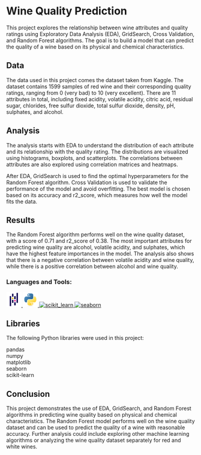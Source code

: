 
# Wine Quality Prediction

This project explores the relationship between wine attributes and quality ratings using Exploratory Data Analysis (EDA), GridSearch, Cross Validation, and Random Forest algorithms. The goal is to build a model that can predict the quality of a wine based on its physical and chemical characteristics.

## Data
The data used in this project comes the dataset taken from Kaggle. The dataset contains 1599 samples of red wine and their corresponding quality ratings, ranging from 0 (very bad) to 10 (very excellent). There are 11 attributes in total, including fixed acidity, volatile acidity, citric acid, residual sugar, chlorides, free sulfur dioxide, total sulfur dioxide, density, pH, sulphates, and alcohol.

## Analysis
The analysis starts with EDA to understand the distribution of each attribute and its relationship with the quality rating. The distributions are visualized using histograms, boxplots, and scatterplots. The correlations between attributes are also explored using correlation matrices and heatmaps.

After EDA, GridSearch is used to find the optimal hyperparameters for the Random Forest algorithm. Cross Validation is used to validate the performance of the model and avoid overfitting. The best model is chosen based on its accuracy and r2_score, which measures how well the model fits the data.

## Results
The Random Forest algorithm performs well on the wine quality dataset, with a score of 0.71 and r2_score of 0.38. The most important attributes for predicting wine quality are alcohol, volatile acidity, and sulphates, which have the highest feature importances in the model. The analysis also shows that there is a negative correlation between volatile acidity and wine quality, while there is a positive correlation between alcohol and wine quality.

<h3 align="left">Languages and Tools:</h3>
<p align="left"> <a href="https://pandas.pydata.org/" target="_blank" rel="noreferrer"> <img src="https://raw.githubusercontent.com/devicons/devicon/2ae2a900d2f041da66e950e4d48052658d850630/icons/pandas/pandas-original.svg" alt="pandas" width="40" height="40"/> </a> <a href="https://www.python.org" target="_blank" rel="noreferrer"> <img src="https://raw.githubusercontent.com/devicons/devicon/master/icons/python/python-original.svg" alt="python" width="40" height="40"/> </a> <a href="https://scikit-learn.org/" target="_blank" rel="noreferrer"> <img src="https://upload.wikimedia.org/wikipedia/commons/0/05/Scikit_learn_logo_small.svg" alt="scikit_learn" width="40" height="40"/> </a> <a href="https://seaborn.pydata.org/" target="_blank" rel="noreferrer"> <img src="https://seaborn.pydata.org/_images/logo-mark-lightbg.svg" alt="seaborn" width="40" height="40"/> </a> </p>

## Libraries
The following Python libraries were used in this project:

pandas\
numpy\
matplotlib\
seaborn\
scikit-learn

## Conclusion
This project demonstrates the use of EDA, GridSearch, and Random Forest algorithms in predicting wine quality based on physical and chemical characteristics. The Random Forest model performs well on the wine quality dataset and can be used to predict the quality of a wine with reasonable accuracy. Further analysis could include exploring other machine learning algorithms or analyzing the wine quality dataset separately for red and white wines.
